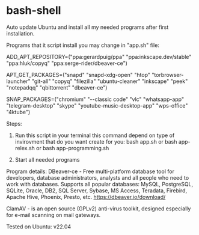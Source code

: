 # bash-shell
Auto update Ubuntu and install all my needed programs after first installation.

Programs that it script install you may change in "app.sh" file:

ADD_APT_REPOSITORY=("ppa:gerardpuig/ppa" "ppa:inkscape.dev/stable" "ppa:hluk/copyq" "ppa:serge-rider/dbeaver-ce")

APT_GET_PACKAGES=("snapd" "snapd-xdg-open" "htop" "torbrowser-launcher" "git-all" "copyq" "filezilla" "ubuntu-cleaner" "inkscape" "peek" "notepadqq" "qbittorrent" "dbeaver-ce")

SNAP_PACKAGES=("chromium" "--classic code" "vlc" "whatsapp-app" "telegram-desktop" "skype" "youtube-music-desktop-app" "wps-office" "4ktube")

Steps:
1. Run this script in your terminal this command depend on type of invirovment that do you want create for you:
bash app.sh
or 
bash app-relex.sh
or
bash app-programming.sh

2. Start all needed programs


Program details:
DBeaver-ce - Free multi-platform database tool for developers, database administrators, analysts and all people who need to work with databases. Supports all popular databases: MySQL, PostgreSQL, SQLite, Oracle, DB2, SQL Server, Sybase, MS Access, Teradata, Firebird, Apache Hive, Phoenix, Presto, etc. https://dbeaver.io/download/

ClamAV - is an open source (GPLv2) anti-virus toolkit, designed especially for e-mail scanning on mail gateways.

Tested on Ubuntu: v22.04
